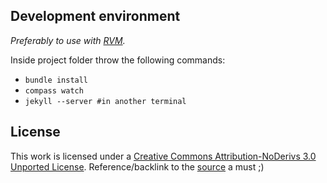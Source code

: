
## Development environment

_Preferably to use with [RVM][]._

Inside project folder throw the following commands:

 * `bundle install`
 * `compass watch`
 * `jekyll --server #in another terminal`

## License

This work is licensed under a [Creative Commons Attribution-NoDerivs 3.0 Unported License][].
Reference/backlink to the [source][] a must ;)

[Creative Commons Attribution-NoDerivs 3.0 Unported License]: http://creativecommons.org/licenses/by-nd/3.0/
[source]: http://containernorthwest.com
[RVM]: https://rvm.beginrescueend.com/
